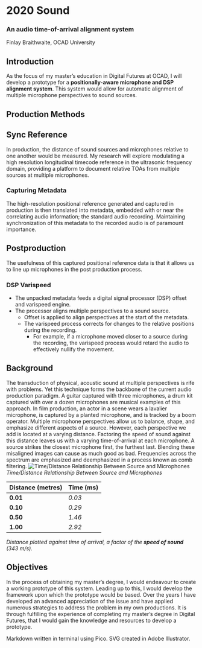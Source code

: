 # 2020 Sound
### An audio time-of-arrival alignment system
Finlay Braithwaite, OCAD University
## Introduction
As the focus of my master’s education in Digital Futures at OCAD, I will develop a prototype for a **positionally-aware microphone and DSP alignment system**. This system would allow for automatic alignment of multiple microphone perspectives to sound sources.
## Production Methods
## Sync Reference
In production, the distance of sound sources and microphones relative to one another would be measured. My research will explore modulating a high resolution longitudinal timecode reference in the ultrasonic frequency domain, providing a platform to document relative TOAs from multiple sources at multiple microphones.
### Capturing Metadata
The high-resolution positional reference generated and captured in production is then translated into metadata, embedded with or near the correlating audio information; the standard audio recording. Maintaining synchronization of this metadata to the recorded audio is of paramount importance.
## Postproduction
The usefulness of this captured positional reference data is that it allows us to line up microphones in the post production process.
### DSP Varispeed
* The unpacked metadata feeds a digital signal processor (DSP) offset and varispeed engine.
 * The processor aligns multiple perspectives to a sound source. 
   * Offset is applied to align perspectives at the start of the metadata.
   * The varispeed process corrects for changes to the relative positions during the recording.
     * For example, if a microphone moved closer to a source during the recording, the varispeed process would retard the audio to effectively nullify the movement.
## Background
The transduction of physical, acoustic sound at multiple perspectives is rife with problems. Yet this technique forms the backbone of the current audio production paradigm. A guitar captured with three microphones, a drum kit captured with over a dozen microphones are musical examples of this approach. In film production, an actor in a scene wears a lavalier microphone, is captured by a planted microphone, and is tracked by a boom operator. Multiple microphone perspectives allow us to balance, shape, and emphasize different aspects of a source. However, each perspective we add is located at a varying distance. Factoring the speed of sound against this distance leaves us with a varying time-of-arrival at each microphone. A source strikes the closest microphone first, the furthest last. Blending these misaligned images can cause as much good as bad. Frequencies across the spectrum are emphasized and deemphasized in a process known as comb filtering.
![Time/Distance Relationship Between Source and Microphones](http://webspace.ocad.ca/~3164558/TempLibrary/TimeDistance.svg)
_Time/Distance Relationship Between Source and Microphones_

Distance (metres) | Time (ms)
----------------- | ------------------
__0.01__ | _0.03_
__0.10__ | _0.29_
__0.50__ | _1.46_
__1.00__ | _2.92_
_Distance plotted against time of arrival, a factor of the **speed of sound** (343 m/s)._
## Objectives
In the process of obtaining my master’s degree, I would endeavour to create a working prototype of this system. Leading up to this, I would develop the framework upon which the prototype would be based. Over the years I have developed an advanced appreciation of the issue and have applied numerous strategies to address the problem in my own productions. It is through fulfilling the experience of completing my master’s degree in Digital Futures, that I would gain the knowledge and resources to develop a prototype.

Markdown written in terminal using Pico. SVG created in Adobe Illustrator.
